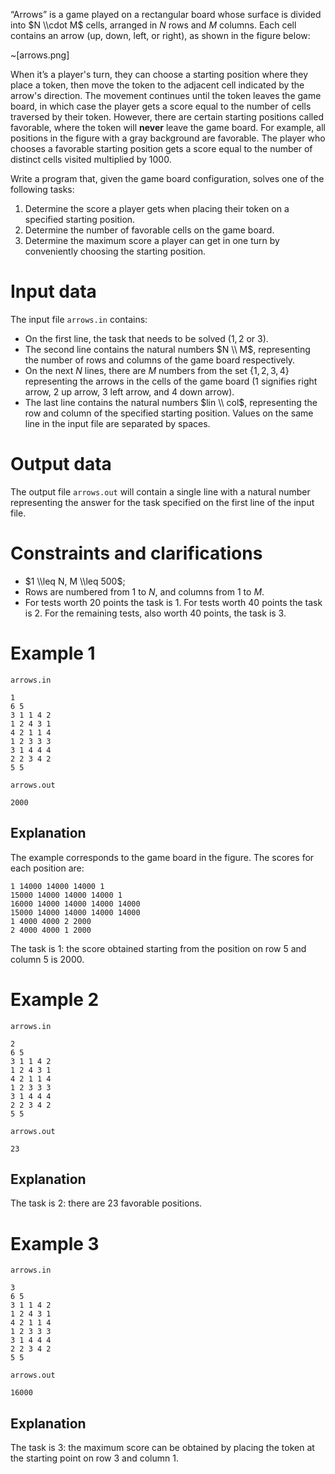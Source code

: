 “Arrows” is a game played on a rectangular board whose surface is divided into $N \\cdot M$ cells, arranged in $N$ rows and $M$ columns. Each cell contains an arrow (up, down, left, or right), as shown in the figure below:

~[arrows.png]

When it’s a player's turn, they can choose a starting position where they place a token, then move the token to the adjacent cell indicated by the arrow's direction. The movement continues until the token leaves the game board, in which case the player gets a score equal to the number of cells traversed by their token. However, there are certain starting positions called favorable, where the token will **never** leave the game board. For example, all positions in the figure with a gray background are favorable. The player who chooses a favorable starting position gets a score equal to the number of distinct cells visited multiplied by $1000$.

Write a program that, given the game board configuration, solves one of the following tasks:

1. Determine the score a player gets when placing their token on a specified starting position.
2. Determine the number of favorable cells on the game board.
3. Determine the maximum score a player can get in one turn by conveniently choosing the starting position.

# Input data

The input file `arrows.in` contains:
- On the first line, the task that needs to be solved ($1, 2$ or $3$).
- The second line contains the natural numbers $N \\ M$, representing the number of rows and columns of the game board respectively.
- On the next $N$ lines, there are $M$ numbers from the set {$1,2,3,4$} representing the arrows in the cells of the game board ($1$ signifies right arrow, $2$ up arrow, $3$ left arrow, and $4$ down arrow).
- The last line contains the natural numbers $lin \\ col$, representing the row and column of the specified starting position. Values on the same line in the input file are separated by spaces.

# Output data

The output file `arrows.out` will contain a single line with a natural number representing the answer for the task specified on the first line of the input file.

# Constraints and clarifications

* $1 \\leq N, M \\leq 500$;
* Rows are numbered from $1$ to $N$, and columns from $1$ to $M$.
* For tests worth $20$ points the task is $1$. For tests worth $40$ points the task is $2$. For the remaining tests, also worth $40$ points, the task is $3$.

# Example 1

`arrows.in`
```
1
6 5
3 1 1 4 2
1 2 4 3 1
4 2 1 1 4
1 2 3 3 3
3 1 4 4 4
2 2 3 4 2
5 5
```

`arrows.out`
```
2000
```

## Explanation

The example corresponds to the game board in the figure. The scores for each position are:
```
1 14000 14000 14000 1
15000 14000 14000 14000 1
16000 14000 14000 14000 14000
15000 14000 14000 14000 14000
1 4000 4000 2 2000
2 4000 4000 1 2000
```
The task is $1$: the score obtained starting from the position on row $5$ and column $5$ is $2000$.

# Example 2

`arrows.in`
```
2
6 5
3 1 1 4 2
1 2 4 3 1
4 2 1 1 4
1 2 3 3 3
3 1 4 4 4
2 2 3 4 2
5 5
```

`arrows.out`
```
23
```

## Explanation

The task is $2$: there are $23$ favorable positions.

# Example 3

`arrows.in`
```
3
6 5
3 1 1 4 2
1 2 4 3 1
4 2 1 1 4
1 2 3 3 3
3 1 4 4 4
2 2 3 4 2
5 5
```

`arrows.out`
```
16000
```

## Explanation

The task is $3$: the maximum score can be obtained by placing the token at the starting point on row $3$ and column $1$.